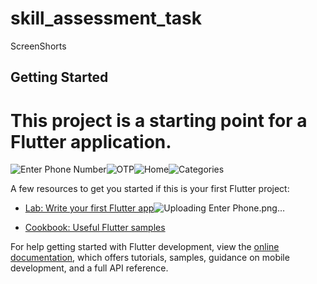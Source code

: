 # skill_assessment_task

ScreenShorts

## Getting Started


This project is a starting point for a Flutter application.
=======
![Enter Phone Number](https://github.com/MuhammadNauman786/skill_assessment_task/assets/107556384/96b83348-7db8-4577-806c-f09fd01810d4)![OTP](https://github.com/MuhammadNauman786/skill_assessment_task/assets/107556384/450a34ff-0262-4315-94f8-3283800b8100)![Home](https://github.com/MuhammadNauman786/skill_assessment_task/assets/107556384/94b3ca74-c800-4eac-ab17-990fe096ad4d)![Categories](https://github.com/MuhammadNauman786/skill_assessment_task/assets/107556384/4231cd14-7e8a-4cc1-bcae-fe5b444164e3)

A few resources to get you started if this is your first Flutter project:

- [Lab: Write your first Flutter app](https://docs.flutter.dev/get-started/codelab)![Uploading Enter Phone.png…]()

- [Cookbook: Useful Flutter samples](https://docs.flutter.dev/cookbook)

For help getting started with Flutter development, view the
[online documentation](https://docs.flutter.dev/), which offers tutorials,
samples, guidance on mobile development, and a full API reference.
